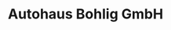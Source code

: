 ---
title: "Autohaus Bohlig GmbH"
url: /frankfurt-oder/autohaus-bohlig-gmbh/
shop: Autowerkstatt
---